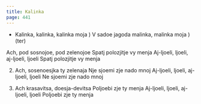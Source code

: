 ```yaml
---
title: Kalinka
page: 441
---  
```


- Kalinka, kalinka, kalinka moja )
V sadoe jagoda malinka, malinka moja ) (ter)

Ach, pod sosnojoe, pod zelenojoe
Spatj polozjitje vy menja
Aj-ljoeli, ljoeli, aj-ljoeli, ljoeli
Spatj polozjitje vy menja

2. Ach, sosenoesjka ty zelenaja
Nje sjoemi zje nado mnoj
Aj-ljoeli, ljoeli, aj-ljoeli, ljoeli
Ne sjoemi zje nado mnoj

3. Ach krasavitsa, doesja-devitsa
Poljoebi zje ty menja
Aj-ljoeli, ljoeli, aj-ljoeli, ljoeli
Poljoebi zje ty menja